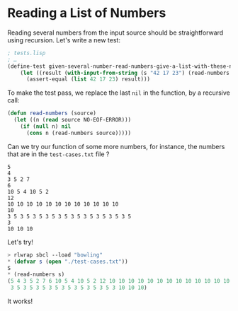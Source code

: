 # Reading a List of Numbers

Reading several numbers from the input source should be straightforward using recursion. Let's write a new test:
```lisp
; tests.lisp
; …
(define-test given-several-number-read-numbers-give-a-list-with-these-numbers
    (let ((result (with-input-from-string (s "42 17 23") (read-numbers s))))
      (assert-equal (list 42 17 23) result)))
```
To make the test pass, we replace the last `nil` in the function, by a recursive call:
```lisp
(defun read-numbers (source)
  (let ((n (read source NO-EOF-ERROR)))
    (if (null n) nil
      (cons n (read-numbers source)))))
```
Can we try our function of some more numbers, for instance, the numbers that are in the `test-cases.txt` file ? 
```
5
4
3 5 2 7
6
10 5 4 10 5 2
12
10 10 10 10 10 10 10 10 10 10 10 10
10
3 5 3 5 3 5 3 5 3 5 3 5 3 5 3 5 3 5 3 5
3
10 10 10
```

Let's try!
```lisp
> rlwrap sbcl --load "bowling"
* (defvar s (open "./test-cases.txt"))
S
* (read-numbers s)
(5 4 3 5 2 7 6 10 5 4 10 5 2 12 10 10 10 10 10 10 10 10 10 10 10 10 10 3 5 3 5
 3 5 3 5 3 5 3 5 3 5 3 5 3 5 3 5 3 10 10 10)
```
It works!
